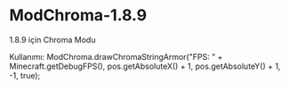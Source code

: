 # ModChroma-1.8.9
1.8.9 için Chroma Modu 


Kullanımı:
 ModChroma.drawChromaStringArmor("FPS: " + Minecraft.getDebugFPS(), pos.getAbsoluteX() + 1, pos.getAbsoluteY() + 1, -1, true);
